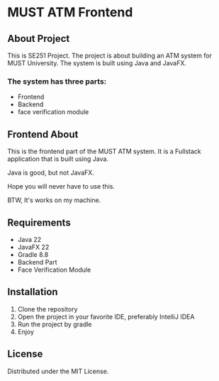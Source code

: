 # MUST ATM Frontend 

## About Project
This is SE251 Project. The project is about building an ATM system for MUST University. The system is built using Java and JavaFX.

### The system has three parts:

- Frontend
- Backend
- face verification module

## Frontend About
This is the frontend part of the MUST ATM system. It is a Fullstack application that is built using Java.

Java is good, but not JavaFX.

Hope you will never have to use this.

BTW, It's works on my machine.

## Requirements
- Java 22
- JavaFX 22
- Gradle 8.8
- Backend Part
- Face Verification Module

## Installation
1. Clone the repository
2. Open the project in your favorite IDE, preferably IntelliJ IDEA
3. Run the project by gradle
4. Enjoy

## License

Distributed under the MIT License.